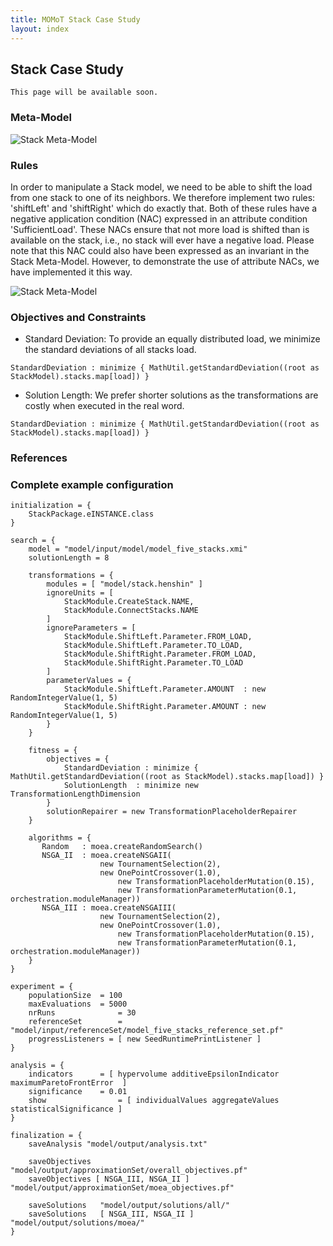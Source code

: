 ```yaml
---
title: MOMoT Stack Case Study
layout: index
---
```


## Stack Case Study
`This page will be available soon.`

### Meta-Model
![Stack Meta-Model](http://martin-fleck.github.io/momot/images/casestudy/stack/stack_mm.svg)


### Rules
In order to manipulate a Stack model, we need to be able to shift the load from one stack to one of its neighbors. 
We therefore implement two rules: 'shiftLeft' and 'shiftRight' which do exactly that.
Both of these rules have a negative application condition (NAC) expressed in an attribute condition 'SufficientLoad'.
These NACs ensure that not more load is shifted than is available on the stack, i.e., no stack will ever have a negative load. 
Please note that this NAC could also have been expressed as an invariant in the Stack Meta-Model.
However, to demonstrate the use of attribute NACs, we have implemented it this way.

![Stack Meta-Model](http://martin-fleck.github.io/momot/images/casestudy/stack/stack_rules.svg)

### Objectives and Constraints
* Standard Deviation: To provide an equally distributed load, we minimize the standard deviations of all stacks load.
```
StandardDeviation : minimize { MathUtil.getStandardDeviation((root as StackModel).stacks.map[load]) }
```
* Solution Length: We prefer shorter solutions as the transformations are costly when executed in the real word.
```
StandardDeviation : minimize { MathUtil.getStandardDeviation((root as StackModel).stacks.map[load]) }
```

### References


### Complete example configuration

```
initialization = {
	StackPackage.eINSTANCE.class
}

search = {
	model = "model/input/model/model_five_stacks.xmi"
	solutionLength = 8
	
	transformations = {
		modules = [ "model/stack.henshin" ] 
		ignoreUnits = [ 
			StackModule.CreateStack.NAME, 
			StackModule.ConnectStacks.NAME
		]
		ignoreParameters = [
			StackModule.ShiftLeft.Parameter.FROM_LOAD,
			StackModule.ShiftLeft.Parameter.TO_LOAD,
			StackModule.ShiftRight.Parameter.FROM_LOAD, 
			StackModule.ShiftRight.Parameter.TO_LOAD
		]		
		parameterValues = {
			StackModule.ShiftLeft.Parameter.AMOUNT  : new RandomIntegerValue(1, 5)
			StackModule.ShiftRight.Parameter.AMOUNT : new RandomIntegerValue(1, 5)
		}
	}
	
	fitness = {
		objectives = { 
		 	StandardDeviation : minimize { MathUtil.getStandardDeviation((root as StackModel).stacks.map[load]) }
		 	SolutionLength 	: minimize new TransformationLengthDimension
		}
		solutionRepairer = new TransformationPlaceholderRepairer
	}
	
	algorithms = {
	   Random	: moea.createRandomSearch()
	   NSGA_II	: moea.createNSGAII(
	   				new TournamentSelection(2),
	   				new OnePointCrossover(1.0), 
						new TransformationPlaceholderMutation(0.15),
						new TransformationParameterMutation(0.1, orchestration.moduleManager))
	   NSGA_III	: moea.createNSGAIII(
	   				new TournamentSelection(2),
	   				new OnePointCrossover(1.0), 
						new TransformationPlaceholderMutation(0.15),
						new TransformationParameterMutation(0.1, orchestration.moduleManager))
	}	
}

experiment = {
	populationSize 	= 100
	maxEvaluations 	= 5000
	nrRuns 				= 30
	referenceSet 		= "model/input/referenceSet/model_five_stacks_reference_set.pf"
	progressListeners = [ new SeedRuntimePrintListener ]
}
	
analysis = {
	indicators		= [ hypervolume additiveEpsilonIndicator maximumParetoFrontError  ]
	significance	= 0.01
	show 				= [ individualValues aggregateValues statisticalSignificance ]
}
	
finalization = {
	saveAnalysis "model/output/analysis.txt"
	
	saveObjectives "model/output/approximationSet/overall_objectives.pf"
	saveObjectives [ NSGA_III, NSGA_II ] "model/output/approximationSet/moea_objectives.pf"
	
	saveSolutions 	"model/output/solutions/all/"
	saveSolutions 	[ NSGA_III, NSGA_II ] "model/output/solutions/moea/"	
}	
```
